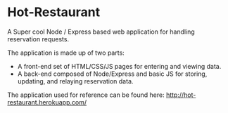 # Hot-Restaurant

A Super cool Node / Express based web application for handling reservation requests.

The application is made up of two parts:
- A front-end set of HTML/CSS/JS pages for entering and viewing data.
- A back-end composed of Node/Express and basic JS for storing, updating, and relaying reservation data.

The application used for reference can be found here:  http://hot-restaurant.herokuapp.com/
